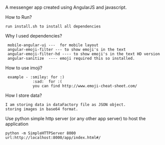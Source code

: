 A messenger app created using AngularJS and javascript.

How to Run?

    run install.sh to install all dependencies 

Why I used dependencies?

     mobile-angular-ui ---  for mobile layout
     angular-emoji-filter --- to show emoji's in the text
     angular-emoji-filter-hd ---- to show emoji's in the text HD version
     angular-sanitize  ---- emoji required this so installed.
     
 
 How to use imoji?
 
     example - :smiley: for :)
                :sad:  for :(
                you can find http://www.emoji-cheat-sheet.com/
                
                
            
 How I store data?
            
    I am storing data in dataFactory file as JSON object.
    storing images in base64 format.
    
Use python simple http server (or any other app server) to host the application
 
    python -m SimpleHTTPServer 8000
    url:http://localhost:8000/app/index.html#/

